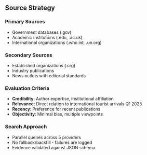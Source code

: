 ## Source Strategy

### Primary Sources
- Government databases (.gov)
- Academic institutions (.edu, .ac.uk)
- International organizations (.who.int, .un.org)

### Secondary Sources
- Established organizations (.org)
- Industry publications
- News outlets with editorial standards

### Evaluation Criteria
- **Credibility**: Author expertise, institutional affiliation
- **Relevance**: Direct relation to international tourist arrivals Q1 2025
- **Recency**: Preference for recent publications
- **Objectivity**: Minimal bias, multiple viewpoints

### Search Approach
- Parallel queries across 5 providers
- No fallback/backfill - failures are logged
- Evidence validated against JSON schema
